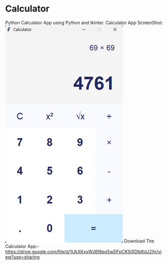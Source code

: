 # Calculator
Python Calculator App using Python and tkinter.
Calculator App ScreenShot:
![Calculator App](calculator.png)
Download The Calculator App:-
https://drive.google.com/file/d/1UkXKxxWJ6f8eq5wDFpCKSi5DIbKdJ2Xr/view?usp=sharing
